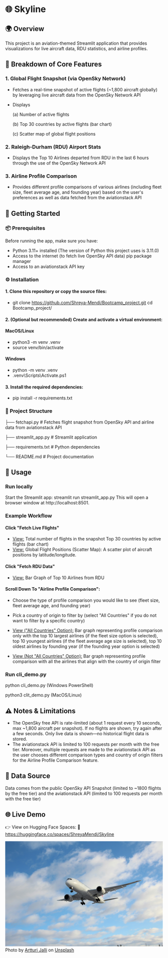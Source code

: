 # 🌐 Skyline

## 🌍 Overview

This project is an aviation-themed Streamlit application that provides visualizations for live aircraft data, RDU statistics, and airline profiles. 

## 🧩 Breakdown of Core Features

### 1. Global Flight Snapshot (via OpenSky Network)
- Fetches a real-time snapshot of active flights (~1,800 aircraft globally) by leveraging live aircraft data from the OpenSky Network API
- Displays
    
    (a) Number of active flights
    
    (b) Top 30 countries by active flights (bar chart)
    
    (c) Scatter map of global flight positions

### 2. Raleigh-Durham (RDU) Airport Stats
- Displays the Top 10 Airlines departed from RDU in the last 6 hours through the use of the OpenSky Network API

### 3. Airline Profile Comparison
- Provides different profile comparisons of various airlines (including fleet size, fleet average age, and founding year) based on the user's preferences as well as data fetched from the aviationstack API

## 🚩 Getting Started

### 📦 Prerequisites

Before running the app, make sure you have:
- Python 3.11+ installed (The version of Python this project uses is 3.11.0)
- Access to the internet (to fetch live OpenSky API data) pip package manager
- Access to an aviationstack API key

### ⚙️ Installation

#### 1. Clone this repository or copy the source files:

- git clone https://github.com/Shreya-Mendi/Bootcamp_project.git
cd Bootcamp_project/

#### 2. (Optional but recommended) Create and activate a virtual environment:

#### MacOS/Linux

- python3 -m venv .venv
- source venv/bin/activate

#### Windows

- python -m venv .venv
- .venv\Scripts\Activate.ps1

#### 3. Install the required dependencies:
- pip install -r requirements.txt


### 📂 Project Structure
├── fetchapi.py           # Fetches flight snapshot from OpenSky API and airline data from aviationstack API

├── streamlit_app.py      # Streamlit application

├── requirements.txt      # Python dependencies

└── README.md             # Project documentation


## 🚀 Usage

### Run locally

Start the Streamlit app:
streamlit run streamlit_app.py
This will open a browser window at http://localhost:8501.

### Example Workflow

#### Click "Fetch Live Flights"

- <u>View:</u> Total number of flights in the snapshot
Top 30 countries by active flights (bar chart)
- <u>View:</u> Global Flight Positions (Scatter Map): A scatter plot of aircraft positions by latitude/longitude.

#### Click "Fetch RDU Data" 
- <u>View:</u> Bar Graph of Top 10 Airlines from RDU

#### Scroll Down To "Airline Profile Comparison":
- Choose the type of profile comparison you would like to see (fleet size, fleet average age, and founding year)

- Pick a country of origin to filter by (select "All Countries" if you do not want to filter by a specific country)

- <u>View ("All Countries" Option):</u> Bar graph representing profile comparison only with the top 10 largest airlines (if the fleet size option is selected), top 10 youngest airlines (if the fleet average age size is selected), top 10 oldest airlines by founding year (if the founding year option is selected)

- <u>View (Not "All Countries" Option):</u> Bar graph representing profile comparison with all the airlines that align with the country of origin filter

### Run cli_demo.py

python cli_demo.py (Windows PowerShell)

python3 clit_demo.py (MacOS/Linux)


## ⚠️ Notes & Limitations

- The OpenSky free API is rate-limited (about 1 request every 10 seconds, max ~1,800 aircraft per snapshot).
If no flights are shown, try again after a few seconds.
Only live data is shown—no historical flight data is stored.
- The aviationstack API is limited to 100 requests per month with the free tier. Moreover, multiple requests are made to the aviationstack API as the user chooses different comparison types and country of origin filters for the Airline Profile Comparison feature.

## 🧠 Data Source

Data comes from the public OpenSky API
Snapshot (limited to ~1800 flights by the free tier) and the aviationstack API (limited to 100 requests per month with the free tier)

## 🌐 Live Demo

👉 View on Hugging Face Spaces:
🔗 https://huggingface.co/spaces/ShreyaMendi/Skyline 

![Skyline Image](airplane.jpg)
Photo by <a href="https://unsplash.com/@artturijalli?utm_content=creditCopyText&utm_medium=referral&utm_source=unsplash">Artturi Jalli</a> on <a href="https://unsplash.com/photos/white-airplane-under-blue-sky-during-daytime-Su1gc1A63xE?utm_content=creditCopyText&utm_medium=referral&utm_source=unsplash">Unsplash</a>